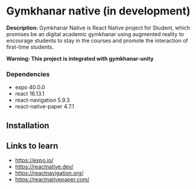# Gymkhanar native (in development)
**Description:** 
Gymkhanar Native is React Native project for Student, which promises be an digital academic gymkhanar using augmented reality 
to encourage students to stay in the courses and promote the interaction of first-time students. 

**Warning: This project is integrated with gymkhanar-unity**

### Dependencies
- expo 40.0.0
- react 16.13.1
- react-navigation 5.9.3
- react-native-paper 4.7.1

## Installation


## Links to learn
- https://expo.io/
- https://reactnative.dev/
- https://reactnavigation.org/
- https://reactnativepaper.com/
